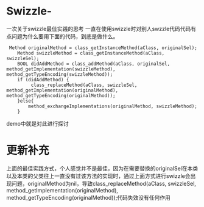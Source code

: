 # Swizzle-
一次关于swizzle最佳实践的思考
一直在使用swizzle时对别人swzzle代码代码有点问题为什么要用下面的代码，到底是做什么。

```
 Method originalMethod = class_getInstanceMethod(aClass, originalSel);
    Method swizzleMethod = class_getInstanceMethod(aClass, swizzleSel);
    BOOL didAddMethod = class_addMethod(aClass, originalSel, method_getImplementation(swizzleMethod), method_getTypeEncoding(swizzleMethod));
    if (didAddMethod) {
         class_replaceMethod(aClass, swizzleSel, method_getImplementation(originalMethod), method_getTypeEncoding(originalMethod));
    }else{
        method_exchangeImplementations(originalMethod, swizzleMethod);
    }
```
demo中就是对此进行探讨

# 更新补充
上面的最佳实践方式，个人感觉并不是最佳，因为在需要替换的originalSel在本类以及本类的父类往上一直没有过该方法的实现时，通过上面方式进行swizzle会出现问题，originalMethod为nil，导致class_replaceMethod(aClass, swizzleSel, method_getImplementation(originalMethod), method_getTypeEncoding(originalMethod));代码失效没有任何作用




